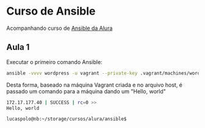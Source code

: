 # Curso de Ansible

Acompanhando curso de [Ansible da Alura](https://www.alura.com.br/curso-online-infraestrutura-como-codigo-com-ansible)

## Aula 1

Executar o primeiro comando Ansible:

```bash
ansible -vvvv wordpress -u vagrant --private-key .vagrant/machines/wordpress/virtualbox/private_key -i hosts -m shell -a 'echo Hello, world'
```

Desta forma, baseado na máquina Vagrant criada e no arquivo host, é passado um comando para a máquina dando um "Hello, world"

```bash
172.17.177.40 | SUCCESS | rc=0 >>
Hello, world

lucaspolo@nb:~/storage/cursos/alura/ansible$
```
